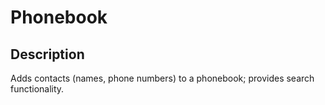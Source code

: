 # Phonebook
## Description

Adds contacts (names, phone numbers) to a phonebook; provides search functionality.